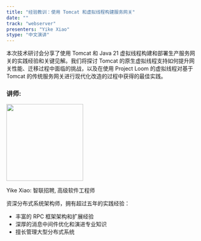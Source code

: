 ```yaml
---
title: "经验教训：使用 Tomcat 和虚拟线程构建服务网关"
date: ""
track: "webserver"
presenters: "Yike Xiao"
stype: "中文演讲"
---
```


本次技术研讨会分享了使用 Tomcat 和 Java 21 虚拟线程构建和部署生产服务网关的实践经验和关键见解。我们将探讨 Tomcat 的原生虚拟线程支持如何提升网关性能、迁移过程中面临的挑战，以及在使用 Project Loom 的虚拟线程对基于 Tomcat 的传统服务网关进行现代化改造的过程中获得的最佳实践。

### 讲师:

<img src="https://sessionize.com/image/3cdf-400o400o1-fFUnsGQVJZX8XbLKVe2HQD.jpg" width="200" /><br/>

Yike Xiao: 智联招聘, 高级软件工程师

资深分布式系统架构师，拥有超过五年的实践经验：
- 丰富的 RPC 框架架构和扩展经验
- 深厚的消息中间件优化和演进专业知识
- 擅长管理大型分布式系统